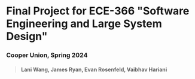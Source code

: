 # Final Project for ECE-366 "Software Engineering and Large System Design"
### Cooper Union, Spring 2024
> #### Lani Wang, James Ryan, Evan Rosenfeld, Vaibhav Hariani
